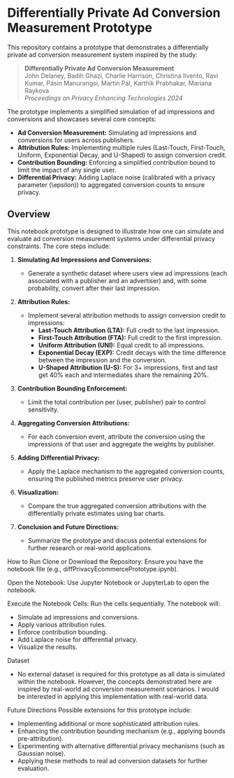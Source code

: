 # Differentially Private Ad Conversion Measurement Prototype

This repository contains a prototype that demonstrates a differentially private ad conversion measurement system inspired by the study:

> **Differentially Private Ad Conversion Measurement**  
> John Delaney, Badih Ghazi, Charlie Harrison, Christina Ilvento, Ravi Kumar, Pasin Manurangsi, Martin Pál, Karthik Prabhakar, Mariana Raykova  
> *Proceedings on Privacy Enhancing Technologies 2024*

The prototype implements a simplified simulation of ad impressions and conversions and showcases several core concepts:
- **Ad Conversion Measurement:** Simulating ad impressions and conversions for users across publishers.
- **Attribution Rules:** Implementing multiple rules (Last-Touch, First-Touch, Uniform, Exponential Decay, and U-Shaped) to assign conversion credit.
- **Contribution Bounding:** Enforcing a simplified contribution bound to limit the impact of any single user.
- **Differential Privacy:** Adding Laplace noise (calibrated with a privacy parameter \(\epsilon\)) to aggregated conversion counts to ensure privacy.

## Overview

This notebook prototype is designed to illustrate how one can simulate and evaluate ad conversion measurement systems under differential privacy constraints. The core steps include:

1. **Simulating Ad Impressions and Conversions:**  
   - Generate a synthetic dataset where users view ad impressions (each associated with a publisher and an advertiser) and, with some probability, convert after their last impression.
   
2. **Attribution Rules:**  
   - Implement several attribution methods to assign conversion credit to impressions:
     - **Last-Touch Attribution (LTA):** Full credit to the last impression.
     - **First-Touch Attribution (FTA):** Full credit to the first impression.
     - **Uniform Attribution (UNI):** Equal credit to all impressions.
     - **Exponential Decay (EXP):** Credit decays with the time difference between the impression and the conversion.
     - **U-Shaped Attribution (U-S):** For 3+ impressions, first and last get 40% each and intermediates share the remaining 20%.
   
3. **Contribution Bounding Enforcement:**  
   - Limit the total contribution per (user, publisher) pair to control sensitivity.
   
4. **Aggregating Conversion Attributions:**  
   - For each conversion event, attribute the conversion using the impressions of that user and aggregate the weights by publisher.
   
5. **Adding Differential Privacy:**  
   - Apply the Laplace mechanism to the aggregated conversion counts, ensuring the published metrics preserve user privacy.
   
6. **Visualization:**  
   - Compare the true aggregated conversion attributions with the differentially private estimates using bar charts.
   
7. **Conclusion and Future Directions:**  
   - Summarize the prototype and discuss potential extensions for further research or real-world applications.

How to Run
Clone or Download the Repository:
Ensure you have the notebook file (e.g., diffPrivacyEcommercePrototype.ipynb).

Open the Notebook:
Use Jupyter Notebook or JupyterLab to open the notebook.

Execute the Notebook Cells:
Run the cells sequentially. The notebook will:

- Simulate ad impressions and conversions.
- Apply various attribution rules.
- Enforce contribution bounding.
- Add Laplace noise for differential privacy.
- Visualize the results.

Dataset
- No external dataset is required for this prototype as all data is simulated within the notebook. However, the concepts demonstrated here are inspired by real-world ad conversion measurement scenarios. I would be interested in applying this implementation with real-world data.

Future Directions
Possible extensions for this prototype include:

- Implementing additional or more sophisticated attribution rules.
- Enhancing the contribution bounding mechanism (e.g., applying bounds pre-attribution).
- Experimenting with alternative differential privacy mechanisms (such as Gaussian noise).
- Applying these methods to real ad conversion datasets for further evaluation.

